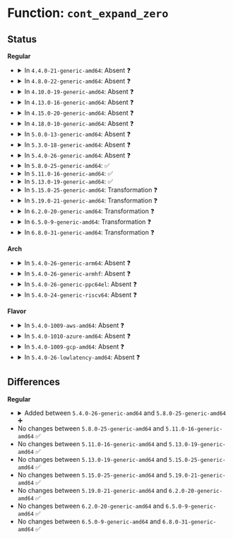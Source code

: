 # Function: <code>cont_expand_zero</code>

## Status
<b>Regular</b>
<ul>
<li>
<details>
<summary>In <code>4.4.0-21-generic-amd64</code>: Absent ❓</summary>

```json
{
  "name": "cont_expand_zero",
  "collision_type": "Unique Static",
  "inline_type": "Full",
  "funcs": [
    {
      "addr": 18446744071581226536,
      "name": "cont_expand_zero",
      "external": false,
      "loc": "fs/buffer.c:2297",
      "file": "fs/buffer.c",
      "inline": "not declared, inlined",
      "caller_inline": [
        "fs/buffer.c:cont_write_begin"
      ],
      "caller_func": []
    }
  ],
  "symbols": []
}
```
</details>
</li>
<li>
<details>
<summary>In <code>4.8.0-22-generic-amd64</code>: Absent ❓</summary>

```json
{
  "name": "cont_expand_zero",
  "collision_type": "Unique Static",
  "inline_type": "Full",
  "funcs": [
    {
      "addr": 18446744071581393864,
      "name": "cont_expand_zero",
      "external": false,
      "loc": "fs/buffer.c:2353",
      "file": "fs/buffer.c",
      "inline": "not declared, inlined",
      "caller_inline": [
        "fs/buffer.c:cont_write_begin"
      ],
      "caller_func": []
    }
  ],
  "symbols": []
}
```
</details>
</li>
<li>
<details>
<summary>In <code>4.10.0-19-generic-amd64</code>: Absent ❓</summary>

```json
{
  "name": "cont_expand_zero",
  "collision_type": "Unique Static",
  "inline_type": "Full",
  "funcs": [
    {
      "addr": 18446744071581472260,
      "name": "cont_expand_zero",
      "external": false,
      "loc": "fs/buffer.c:2394",
      "file": "fs/buffer.c",
      "inline": "not declared, inlined",
      "caller_inline": [
        "fs/buffer.c:cont_write_begin"
      ],
      "caller_func": []
    }
  ],
  "symbols": []
}
```
</details>
</li>
<li>
<details>
<summary>In <code>4.13.0-16-generic-amd64</code>: Absent ❓</summary>

```json
{
  "name": "cont_expand_zero",
  "collision_type": "Unique Static",
  "inline_type": "Full",
  "funcs": [
    {
      "addr": 18446744071581527604,
      "name": "cont_expand_zero",
      "external": false,
      "loc": "fs/buffer.c:2390",
      "file": "fs/buffer.c",
      "inline": "not declared, inlined",
      "caller_inline": [
        "fs/buffer.c:cont_write_begin"
      ],
      "caller_func": []
    }
  ],
  "symbols": []
}
```
</details>
</li>
<li>
<details>
<summary>In <code>4.15.0-20-generic-amd64</code>: Absent ❓</summary>

```json
{
  "name": "cont_expand_zero",
  "collision_type": "Unique Static",
  "inline_type": "Full",
  "funcs": [
    {
      "addr": 18446744071581669960,
      "name": "cont_expand_zero",
      "external": false,
      "loc": "fs/buffer.c:2350",
      "file": "fs/buffer.c",
      "inline": "not declared, inlined",
      "caller_inline": [
        "fs/buffer.c:cont_write_begin"
      ],
      "caller_func": []
    }
  ],
  "symbols": []
}
```
</details>
</li>
<li>
<details>
<summary>In <code>4.18.0-10-generic-amd64</code>: Absent ❓</summary>

```json
{
  "name": "cont_expand_zero",
  "collision_type": "Unique Static",
  "inline_type": "Full",
  "funcs": [
    {
      "addr": 18446744071581833649,
      "name": "cont_expand_zero",
      "external": false,
      "loc": "fs/buffer.c:2321",
      "file": "fs/buffer.c",
      "inline": "not declared, inlined",
      "caller_inline": [
        "fs/buffer.c:cont_write_begin"
      ],
      "caller_func": []
    }
  ],
  "symbols": []
}
```
</details>
</li>
<li>
<details>
<summary>In <code>5.0.0-13-generic-amd64</code>: Absent ❓</summary>

```json
{
  "name": "cont_expand_zero",
  "collision_type": "Unique Static",
  "inline_type": "Full",
  "funcs": [
    {
      "addr": 18446744071581920930,
      "name": "cont_expand_zero",
      "external": false,
      "loc": "fs/buffer.c:2333",
      "file": "fs/buffer.c",
      "inline": "not declared, inlined",
      "caller_inline": [
        "fs/buffer.c:cont_write_begin"
      ],
      "caller_func": []
    }
  ],
  "symbols": []
}
```
</details>
</li>
<li>
<details>
<summary>In <code>5.3.0-18-generic-amd64</code>: Absent ❓</summary>

```json
{
  "name": "cont_expand_zero",
  "collision_type": "Unique Static",
  "inline_type": "Full",
  "funcs": [
    {
      "addr": 18446744071582058172,
      "name": "cont_expand_zero",
      "external": false,
      "loc": "fs/buffer.c:2330",
      "file": "fs/buffer.c",
      "inline": "not declared, inlined",
      "caller_inline": [
        "fs/buffer.c:cont_write_begin"
      ],
      "caller_func": []
    }
  ],
  "symbols": []
}
```
</details>
</li>
<li>
<details>
<summary>In <code>5.4.0-26-generic-amd64</code>: Absent ❓</summary>

```json
{
  "name": "cont_expand_zero",
  "collision_type": "Unique Static",
  "inline_type": "Full",
  "funcs": [
    {
      "addr": 18446744071582135964,
      "name": "cont_expand_zero",
      "external": false,
      "loc": "fs/buffer.c:2330",
      "file": "fs/buffer.c",
      "inline": "not declared, inlined",
      "caller_inline": [
        "fs/buffer.c:cont_write_begin"
      ],
      "caller_func": []
    }
  ],
  "symbols": []
}
```
</details>
</li>
<li>
<details>
<summary>In <code>5.8.0-25-generic-amd64</code>: ✅</summary>

```c
int cont_expand_zero(struct file * file, struct address_space * mapping, loff_t pos, loff_t * bytes)
```

```json
{
  "name": "cont_expand_zero",
  "collision_type": "Unique Static",
  "inline_type": "No",
  "funcs": [
    {
      "addr": 18446744071582361120,
      "name": "cont_expand_zero",
      "external": false,
      "loc": "fs/buffer.c:2374",
      "file": "fs/buffer.c",
      "inline": "seen, unknown",
      "caller_inline": [],
      "caller_func": [
        "fs/buffer.c:cont_write_begin"
      ]
    }
  ],
  "symbols": [
    {
      "addr": 18446744071582361120,
      "name": "cont_expand_zero",
      "section": ".text",
      "bind": "STB_LOCAL",
      "size": 743
    }
  ]
}
```
</details>
</li>
<li>
<details>
<summary>In <code>5.11.0-16-generic-amd64</code>: ✅</summary>

```c
int cont_expand_zero(struct file * file, struct address_space * mapping, loff_t pos, loff_t * bytes)
```

```json
{
  "name": "cont_expand_zero",
  "collision_type": "Unique Static",
  "inline_type": "No",
  "funcs": [
    {
      "addr": 18446744071582414528,
      "name": "cont_expand_zero",
      "external": false,
      "loc": "fs/buffer.c:2373",
      "file": "fs/buffer.c",
      "inline": "seen, unknown",
      "caller_inline": [],
      "caller_func": [
        "fs/buffer.c:cont_write_begin"
      ]
    }
  ],
  "symbols": [
    {
      "addr": 18446744071582414528,
      "name": "cont_expand_zero",
      "section": ".text",
      "bind": "STB_LOCAL",
      "size": 550
    }
  ]
}
```
</details>
</li>
<li>
<details>
<summary>In <code>5.13.0-19-generic-amd64</code>: ✅</summary>

```c
int cont_expand_zero(struct file * file, struct address_space * mapping, loff_t pos, loff_t * bytes)
```

```json
{
  "name": "cont_expand_zero",
  "collision_type": "Unique Static",
  "inline_type": "No",
  "funcs": [
    {
      "addr": 18446744071582441728,
      "name": "cont_expand_zero",
      "external": false,
      "loc": "fs/buffer.c:2394",
      "file": "fs/buffer.c",
      "inline": "seen, unknown",
      "caller_inline": [],
      "caller_func": [
        "fs/buffer.c:cont_write_begin"
      ]
    }
  ],
  "symbols": [
    {
      "addr": 18446744071582441728,
      "name": "cont_expand_zero",
      "section": ".text",
      "bind": "STB_LOCAL",
      "size": 546
    }
  ]
}
```
</details>
</li>
<li>
<details>
<summary>In <code>5.15.0-25-generic-amd64</code>: Transformation ❓</summary>

```c
int cont_expand_zero(struct file * file, struct address_space * mapping, loff_t pos, loff_t * bytes)
```

```json
{
  "name": "cont_expand_zero",
  "collision_type": "Unique Static",
  "inline_type": "No",
  "funcs": [
    {
      "addr": 0,
      "name": "cont_expand_zero",
      "external": false,
      "loc": "fs/buffer.c:2373",
      "file": "fs/buffer.c",
      "inline": "seen, unknown",
      "caller_inline": [],
      "caller_func": [
        "fs/buffer.c:cont_write_begin"
      ]
    }
  ],
  "symbols": [
    {
      "addr": 18446744071582765504,
      "name": "cont_expand_zero",
      "section": ".text",
      "bind": "STB_LOCAL",
      "size": 561
    },
    {
      "addr": 18446744071592232008,
      "name": "cont_expand_zero.cold",
      "section": ".text",
      "bind": "STB_LOCAL",
      "size": 32
    }
  ]
}
```
</details>
</li>
<li>
<details>
<summary>In <code>5.19.0-21-generic-amd64</code>: Transformation ❓</summary>

```c
int cont_expand_zero(struct file * file, struct address_space * mapping, loff_t pos, loff_t * bytes)
```

```json
{
  "name": "cont_expand_zero",
  "collision_type": "Unique Static",
  "inline_type": "No",
  "funcs": [
    {
      "addr": 0,
      "name": "cont_expand_zero",
      "external": false,
      "loc": "fs/buffer.c:2371",
      "file": "fs/buffer.c",
      "inline": "seen, unknown",
      "caller_inline": [],
      "caller_func": [
        "fs/buffer.c:cont_write_begin"
      ]
    }
  ],
  "symbols": [
    {
      "addr": 18446744071583314896,
      "name": "cont_expand_zero",
      "section": ".text",
      "bind": "STB_LOCAL",
      "size": 636
    },
    {
      "addr": 18446744071594012018,
      "name": "cont_expand_zero.cold",
      "section": ".text",
      "bind": "STB_LOCAL",
      "size": 48
    }
  ]
}
```
</details>
</li>
<li>
<details>
<summary>In <code>6.2.0-20-generic-amd64</code>: Transformation ❓</summary>

```c
int cont_expand_zero(struct file * file, struct address_space * mapping, loff_t pos, loff_t * bytes)
```

```json
{
  "name": "cont_expand_zero",
  "collision_type": "Unique Static",
  "inline_type": "No",
  "funcs": [
    {
      "addr": 0,
      "name": "cont_expand_zero",
      "external": false,
      "loc": "fs/buffer.c:2359",
      "file": "fs/buffer.c",
      "inline": "seen, unknown",
      "caller_inline": [],
      "caller_func": [
        "fs/buffer.c:cont_write_begin"
      ]
    }
  ],
  "symbols": [
    {
      "addr": 18446744071583902080,
      "name": "cont_expand_zero",
      "section": ".text",
      "bind": "STB_LOCAL",
      "size": 636
    },
    {
      "addr": 18446744071596052370,
      "name": "cont_expand_zero.cold",
      "section": ".text",
      "bind": "STB_LOCAL",
      "size": 48
    }
  ]
}
```
</details>
</li>
<li>
<details>
<summary>In <code>6.5.0-9-generic-amd64</code>: Transformation ❓</summary>

```c
int cont_expand_zero(struct file * file, struct address_space * mapping, loff_t pos, loff_t * bytes)
```

```json
{
  "name": "cont_expand_zero",
  "collision_type": "Unique Static",
  "inline_type": "No",
  "funcs": [
    {
      "addr": 0,
      "name": "cont_expand_zero",
      "external": false,
      "loc": "fs/buffer.c:2500",
      "file": "fs/buffer.c",
      "inline": "seen, unknown",
      "caller_inline": [],
      "caller_func": [
        "fs/buffer.c:cont_write_begin"
      ]
    }
  ],
  "symbols": [
    {
      "addr": 18446744071584125584,
      "name": "cont_expand_zero",
      "section": ".text",
      "bind": "STB_LOCAL",
      "size": 633
    },
    {
      "addr": 18446744071596574900,
      "name": "cont_expand_zero.cold",
      "section": ".text",
      "bind": "STB_LOCAL",
      "size": 48
    }
  ]
}
```
</details>
</li>
<li>
<details>
<summary>In <code>6.8.0-31-generic-amd64</code>: Transformation ❓</summary>

```c
int cont_expand_zero(struct file * file, struct address_space * mapping, loff_t pos, loff_t * bytes)
```

```json
{
  "name": "cont_expand_zero",
  "collision_type": "Unique Static",
  "inline_type": "No",
  "funcs": [
    {
      "addr": 0,
      "name": "cont_expand_zero",
      "external": false,
      "loc": "fs/buffer.c:2468",
      "file": "fs/buffer.c",
      "inline": "seen, unknown",
      "caller_inline": [],
      "caller_func": [
        "fs/buffer.c:cont_write_begin"
      ]
    }
  ],
  "symbols": [
    {
      "addr": 18446744071584342448,
      "name": "cont_expand_zero",
      "section": ".text",
      "bind": "STB_LOCAL",
      "size": 633
    },
    {
      "addr": 18446744071597479603,
      "name": "cont_expand_zero.cold",
      "section": ".text",
      "bind": "STB_LOCAL",
      "size": 48
    }
  ]
}
```
</details>
</li>
</ul>
<b>Arch</b>
<ul>
<li>
<details>
<summary>In <code>5.4.0-26-generic-arm64</code>: Absent ❓</summary>

```json
{
  "name": "cont_expand_zero",
  "collision_type": "Unique Static",
  "inline_type": "Full",
  "funcs": [
    {
      "addr": 18446603336493681168,
      "name": "cont_expand_zero",
      "external": false,
      "loc": "fs/buffer.c:2330",
      "file": "fs/buffer.c",
      "inline": "not declared, inlined",
      "caller_inline": [
        "fs/buffer.c:cont_write_begin"
      ],
      "caller_func": []
    }
  ],
  "symbols": []
}
```
</details>
</li>
<li>
<details>
<summary>In <code>5.4.0-26-generic-armhf</code>: Absent ❓</summary>

```json
{
  "name": "cont_expand_zero",
  "collision_type": "Unique Static",
  "inline_type": "Full",
  "funcs": [
    {
      "addr": 3227213404,
      "name": "cont_expand_zero",
      "external": false,
      "loc": "fs/buffer.c:2330",
      "file": "fs/buffer.c",
      "inline": "not declared, inlined",
      "caller_inline": [
        "fs/buffer.c:cont_write_begin"
      ],
      "caller_func": []
    }
  ],
  "symbols": []
}
```
</details>
</li>
<li>
<details>
<summary>In <code>5.4.0-26-generic-ppc64el</code>: Absent ❓</summary>

```json
{
  "name": "cont_expand_zero",
  "collision_type": "Unique Static",
  "inline_type": "Full",
  "funcs": [
    {
      "addr": 13835058055287283568,
      "name": "cont_expand_zero",
      "external": false,
      "loc": "fs/buffer.c:2330",
      "file": "fs/buffer.c",
      "inline": "not declared, inlined",
      "caller_inline": [
        "fs/buffer.c:cont_write_begin"
      ],
      "caller_func": []
    }
  ],
  "symbols": []
}
```
</details>
</li>
<li>
<details>
<summary>In <code>5.4.0-24-generic-riscv64</code>: Absent ❓</summary>

```json
{
  "name": "cont_expand_zero",
  "collision_type": "Unique Static",
  "inline_type": "Full",
  "funcs": [
    {
      "addr": 18446743936273304698,
      "name": "cont_expand_zero",
      "external": false,
      "loc": "fs/buffer.c:2330",
      "file": "fs/buffer.c",
      "inline": "not declared, inlined",
      "caller_inline": [
        "fs/buffer.c:cont_write_begin"
      ],
      "caller_func": []
    }
  ],
  "symbols": []
}
```
</details>
</li>
</ul>
<b>Flavor</b>
<ul>
<li>
<details>
<summary>In <code>5.4.0-1009-aws-amd64</code>: Absent ❓</summary>

```json
{
  "name": "cont_expand_zero",
  "collision_type": "Unique Static",
  "inline_type": "Full",
  "funcs": [
    {
      "addr": 18446744071582104700,
      "name": "cont_expand_zero",
      "external": false,
      "loc": "fs/buffer.c:2330",
      "file": "fs/buffer.c",
      "inline": "not declared, inlined",
      "caller_inline": [
        "fs/buffer.c:cont_write_begin"
      ],
      "caller_func": []
    }
  ],
  "symbols": []
}
```
</details>
</li>
<li>
<details>
<summary>In <code>5.4.0-1010-azure-amd64</code>: Absent ❓</summary>

```json
{
  "name": "cont_expand_zero",
  "collision_type": "Unique Static",
  "inline_type": "Full",
  "funcs": [
    {
      "addr": 18446744071582042140,
      "name": "cont_expand_zero",
      "external": false,
      "loc": "fs/buffer.c:2330",
      "file": "fs/buffer.c",
      "inline": "not declared, inlined",
      "caller_inline": [
        "fs/buffer.c:cont_write_begin"
      ],
      "caller_func": []
    }
  ],
  "symbols": []
}
```
</details>
</li>
<li>
<details>
<summary>In <code>5.4.0-1009-gcp-amd64</code>: Absent ❓</summary>

```json
{
  "name": "cont_expand_zero",
  "collision_type": "Unique Static",
  "inline_type": "Full",
  "funcs": [
    {
      "addr": 18446744071582095180,
      "name": "cont_expand_zero",
      "external": false,
      "loc": "fs/buffer.c:2330",
      "file": "fs/buffer.c",
      "inline": "not declared, inlined",
      "caller_inline": [
        "fs/buffer.c:cont_write_begin"
      ],
      "caller_func": []
    }
  ],
  "symbols": []
}
```
</details>
</li>
<li>
<details>
<summary>In <code>5.4.0-26-lowlatency-amd64</code>: Absent ❓</summary>

```json
{
  "name": "cont_expand_zero",
  "collision_type": "Unique Static",
  "inline_type": "Full",
  "funcs": [
    {
      "addr": 18446744071582167999,
      "name": "cont_expand_zero",
      "external": false,
      "loc": "fs/buffer.c:2330",
      "file": "fs/buffer.c",
      "inline": "not declared, inlined",
      "caller_inline": [
        "fs/buffer.c:cont_write_begin"
      ],
      "caller_func": []
    }
  ],
  "symbols": []
}
```
</details>
</li>
</ul>

## Differences
<b>Regular</b>
<ul>
<li>
<details>
<summary>Added between <code>5.4.0-26-generic-amd64</code> and <code>5.8.0-25-generic-amd64</code> ➕</summary>

```c
int cont_expand_zero(struct file * file, struct address_space * mapping, loff_t pos, loff_t * bytes)
```
</details>
</li>
<li>
No changes between <code>5.8.0-25-generic-amd64</code> and <code>5.11.0-16-generic-amd64</code> ✅
</li>
<li>
No changes between <code>5.11.0-16-generic-amd64</code> and <code>5.13.0-19-generic-amd64</code> ✅
</li>
<li>
No changes between <code>5.13.0-19-generic-amd64</code> and <code>5.15.0-25-generic-amd64</code> ✅
</li>
<li>
No changes between <code>5.15.0-25-generic-amd64</code> and <code>5.19.0-21-generic-amd64</code> ✅
</li>
<li>
No changes between <code>5.19.0-21-generic-amd64</code> and <code>6.2.0-20-generic-amd64</code> ✅
</li>
<li>
No changes between <code>6.2.0-20-generic-amd64</code> and <code>6.5.0-9-generic-amd64</code> ✅
</li>
<li>
No changes between <code>6.5.0-9-generic-amd64</code> and <code>6.8.0-31-generic-amd64</code> ✅
</li>
</ul>
